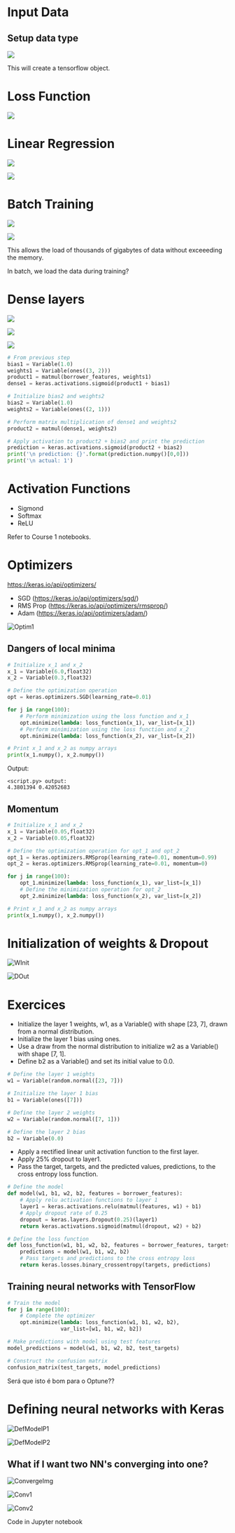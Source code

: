 
# Input Data

## Setup data type

![](https://i.imgur.com/zjAizvL.png)

This will create a tensorflow object.

# Loss Function

![](https://i.imgur.com/px6SZZ6.png)

# Linear Regression

![](https://i.imgur.com/YAwgoxE.png)

![](https://i.imgur.com/phJfYm7.png)

# Batch Training

![](https://i.imgur.com/7FFZQ4H.png)

![](https://i.imgur.com/JmXnU7E.png)

This allows the load of thousands of gigabytes of data without exceeeding the memory.

In batch, we load the data during training?

# Dense layers

![](https://i.imgur.com/jjSV31W.png)

![](https://i.imgur.com/OZtOsIY.png)

![](https://i.imgur.com/ZZxI08y.png)

```python
# From previous step
bias1 = Variable(1.0)
weights1 = Variable(ones((3, 2)))
product1 = matmul(borrower_features, weights1)
dense1 = keras.activations.sigmoid(product1 + bias1)

# Initialize bias2 and weights2
bias2 = Variable(1.0)
weights2 = Variable(ones((2, 1)))

# Perform matrix multiplication of dense1 and weights2
product2 = matmul(dense1, weights2)

# Apply activation to product2 + bias2 and print the prediction
prediction = keras.activations.sigmoid(product2 + bias2)
print('\n prediction: {}'.format(prediction.numpy()[0,0]))
print('\n actual: 1')
```

# Activation Functions

* Sigmond
* Softmax
* ReLU

Refer to Course 1 notebooks.

# Optimizers

https://keras.io/api/optimizers/

* SGD (https://keras.io/api/optimizers/sgd/)
* RMS Prop (https://keras.io/api/optimizers/rmsprop/)
* Adam (https://keras.io/api/optimizers/adam/)

![Optim1](https://i.imgur.com/E3l0dZX.png)

## Dangers of local minima


```python
# Initialize x_1 and x_2
x_1 = Variable(6.0,float32)
x_2 = Variable(0.3,float32)

# Define the optimization operation
opt = keras.optimizers.SGD(learning_rate=0.01)

for j in range(100):
	# Perform minimization using the loss function and x_1
	opt.minimize(lambda: loss_function(x_1), var_list=[x_1])
	# Perform minimization using the loss function and x_2
	opt.minimize(lambda: loss_function(x_2), var_list=[x_2])

# Print x_1 and x_2 as numpy arrays
print(x_1.numpy(), x_2.numpy())
```

Output:
```
<script.py> output:
4.3801394 0.42052683
```

## Momentum

```python
# Initialize x_1 and x_2
x_1 = Variable(0.05,float32)
x_2 = Variable(0.05,float32)

# Define the optimization operation for opt_1 and opt_2
opt_1 = keras.optimizers.RMSprop(learning_rate=0.01, momentum=0.99)
opt_2 = keras.optimizers.RMSprop(learning_rate=0.01, momentum=0)

for j in range(100):
	opt_1.minimize(lambda: loss_function(x_1), var_list=[x_1])
    # Define the minimization operation for opt_2
	opt_2.minimize(lambda: loss_function(x_2), var_list=[x_2])

# Print x_1 and x_2 as numpy arrays
print(x_1.numpy(), x_2.numpy())
```

# Initialization of weights & Dropout

![WInit](https://i.imgur.com/wlESPyz.png)

![DOut](https://i.imgur.com/ZavTxio.png)

# Exercices 


* Initialize the layer 1 weights, w1, as a Variable() with shape [23, 7], drawn from a normal distribution.
* Initialize the layer 1 bias using ones.
* Use a draw from the normal distribution to initialize w2 as a Variable() with shape [7, 1].
* Define b2 as a Variable() and set its initial value to 0.0.


```python
# Define the layer 1 weights
w1 = Variable(random.normal([23, 7]))

# Initialize the layer 1 bias
b1 = Variable(ones([7]))

# Define the layer 2 weights
w2 = Variable(random.normal([7, 1]))

# Define the layer 2 bias
b2 = Variable(0.0)
```

* Apply a rectified linear unit activation function to the first layer.
* Apply 25% dropout to layer1.
* Pass the target, targets, and the predicted values, predictions, to the cross entropy loss function.


```python
# Define the model
def model(w1, b1, w2, b2, features = borrower_features):
	# Apply relu activation functions to layer 1
	layer1 = keras.activations.relu(matmul(features, w1) + b1)
    # Apply dropout rate of 0.25
	dropout = keras.layers.Dropout(0.25)(layer1)
	return keras.activations.sigmoid(matmul(dropout, w2) + b2)

# Define the loss function
def loss_function(w1, b1, w2, b2, features = borrower_features, targets = default):
	predictions = model(w1, b1, w2, b2)
	# Pass targets and predictions to the cross entropy loss
	return keras.losses.binary_crossentropy(targets, predictions)
```

## Training neural networks with TensorFlow

```python
# Train the model
for j in range(100):
    # Complete the optimizer
	opt.minimize(lambda: loss_function(w1, b1, w2, b2), 
                 var_list=[w1, b1, w2, b2])

# Make predictions with model using test features
model_predictions = model(w1, b1, w2, b2, test_targets)

# Construct the confusion matrix
confusion_matrix(test_targets, model_predictions)
```

Será que isto é bom para o Optune??

# Defining neural networks with Keras

![DefModelP1](https://i.imgur.com/fjlGBY6.png)

![DefModelP2](https://i.imgur.com/IWDXyOT.png)

## What if I want two NN's converging into one?

![ConvergeImg](https://i.imgur.com/KVwhBDu.png)

![Conv1](https://i.imgur.com/bMgF3FU.png)

![Conv2](https://i.imgur.com/xs7vKhH.png)

Code in Jupyter notebook